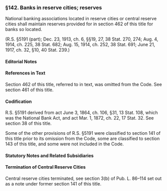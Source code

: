 ### §142. Banks in reserve cities; reserves ###

National banking associations located in reserve cities or central reserve cities shall maintain reserves provided for in section 462 of this title for banks so located.

(R.S. §5191 (part); Dec. 23, 1913, ch. 6, §§19, 27, 38 Stat. 270, 274; Aug. 4, 1914, ch. 225, 38 Stat. 682; Aug. 15, 1914, ch. 252, 38 Stat. 691; June 21, 1917, ch. 32, §10, 40 Stat. 239.)

#### **Editorial Notes** ####

#### References in Text ####

Section 462 of this title, referred to in text, was omitted from the Code. See section 461 of this title.

#### Codification ####

R.S. §5191 derived from act June 3, 1864, ch. 106, §31, 13 Stat. 108, which was the National Bank Act, and act Mar. 1, 1872, ch. 22, 17 Stat. 32. See section 38 of this title.

Some of the other provisions of R.S. §5191 were classified to section 141 of this title prior to its omission from the Code, some are classified to section 143 of this title, and some were not included in the Code.

#### **Statutory Notes and Related Subsidiaries** ####

#### Termination of Central Reserve Cities ####

Central reserve cities terminated, see section 3(b) of Pub. L. 86–114 set out as a note under former section 141 of this title.